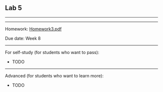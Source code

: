## Lab 5

***

***

Homework: [Homework3.pdf](./Homework3.pdf)

Due date: Week 8

***

For self-study (for students who want to pass):
* TODO
***


Advanced (for students who want to learn more):
* TODO